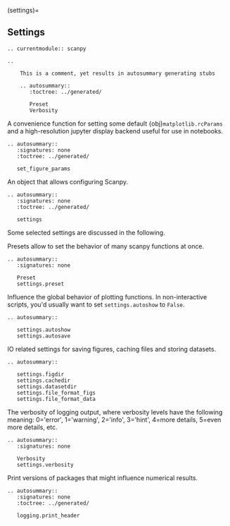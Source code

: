 (settings)=

## Settings


```{eval-rst}
.. currentmodule:: scanpy

..

    This is a comment, yet results in autosummary generating stubs

    .. autosummary::
       :toctree: ../generated/

       Preset
       Verbosity
```

A convenience function for setting some default {obj}`matplotlib.rcParams` and a
high-resolution jupyter display backend useful for use in notebooks.

```{eval-rst}
.. autosummary::
   :signatures: none
   :toctree: ../generated/

   set_figure_params
```

An object that allows configuring Scanpy.

```{eval-rst}
.. autosummary::
   :signatures: none
   :toctree: ../generated/

   settings
```

Some selected settings are discussed in the following.

Presets allow to set the behavior of many scanpy functions at once.

```{eval-rst}
.. autosummary::
   :signatures: none

   Preset
   settings.preset
```

Influence the global behavior of plotting functions. In non-interactive scripts,
you'd usually want to set `settings.autoshow` to `False`.

```{eval-rst}
.. autosummary::

   settings.autoshow
   settings.autosave
```

IO related settings for saving figures, caching files and storing datasets.


```{eval-rst}
.. autosummary::

   settings.figdir
   settings.cachedir
   settings.datasetdir
   settings.file_format_figs
   settings.file_format_data
```

The verbosity of logging output, where verbosity levels have the following
meaning: 0='error', 1='warning', 2='info', 3='hint', 4=more details, 5=even more
details, etc.

```{eval-rst}
.. autosummary::
   :signatures: none

   Verbosity
   settings.verbosity
```

Print versions of packages that might influence numerical results.

```{eval-rst}
.. autosummary::
   :signatures: none
   :toctree: ../generated/

   logging.print_header
```
